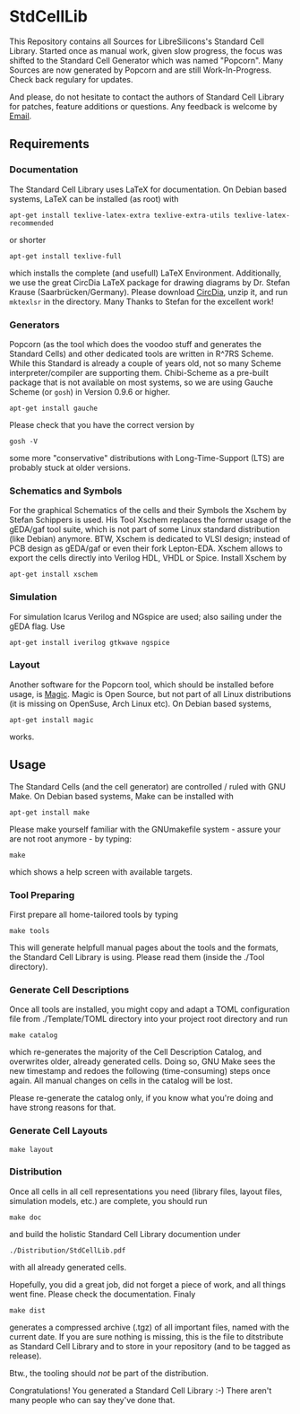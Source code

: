 # StdCellLib

This Repository contains all Sources for LibreSilicons's Standard Cell Library.
Started once as manual work, given slow progress, the focus was shifted to the Standard Cell Generator which was named "Popcorn".
Many Sources are now generated by Popcorn and are still Work-In-Progress.
Check back regulary for updates.

And please, do not hesitate to contact the authors of Standard Cell Library for patches, feature additions or questions.
Any feedback is welcome by [Email](mailto://stdcelllib@nospam.chipforge.org "stdcelllib@nospam.chipforge.org").

## Requirements

### Documentation

The Standard Cell Library uses LaTeX for documentation. On Debian based systems, LaTeX can be installed (as root) with

```
apt-get install texlive-latex-extra texlive-extra-utils texlive-latex-recommended
```

or shorter

```
apt-get install texlive-full
```

which installs the complete (and usefull) LaTeX Environment.
Additionally, we use the great CircDia LaTeX package for drawing diagrams by Dr. Stefan Krause (Saarbr&uuml;cken/Germany). Please download [CircDia](http://www.taylorgruppe.de/circdia "http://www.taylorgruppe.de/circdia"), unzip it, and run `mktexlsr` in the directory. Many Thanks to Stefan for the excellent work!

### Generators

Popcorn (as the tool which does the voodoo stuff and generates the Standard Cells) and other dedicated tools are written in R^7RS Scheme. While this Standard is already a couple of years old, not so many Scheme interpreter/compiler are supporting them. Chibi-Scheme as a pre-built package that is not available on most systems, so we are using Gauche Scheme (or `gosh`) in Version 0.9.6 or higher.

```
apt-get install gauche
```

Please check that you have the correct version by

```
gosh -V
```

some more "conservative" distributions with Long-Time-Support (LTS) are probably stuck at older versions.

### Schematics and Symbols

For the graphical Schematics of the cells and their Symbols the Xschem by Stefan Schippers is used. His Tool Xschem replaces the former usage of the gEDA/gaf tool suite, which is not part of some Linux standard distribution (like Debian) anymore. BTW, Xschem is dedicated to VLSI design; instead of PCB design as gEDA/gaf or even their fork Lepton-EDA. Xschem allows to export the cells directly into Verilog HDL, VHDL or Spice. Install Xschem by

```
apt-get install xschem
```

### Simulation

For simulation Icarus Verilog and NGspice are used; also sailing under the gEDA flag. Use

```
apt-get install iverilog gtkwave ngspice
```

### Layout

Another software for the Popcorn tool, which should be installed before usage, is [Magic](http://opencircuitdesign.com/magic "http://opencircuitdesign.com/magic"). Magic is Open Source, but not part of all Linux distributions (it is missing on OpenSuse, Arch Linux etc). On Debian based systems,

```
apt-get install magic
```

works.

## Usage

The Standard Cells (and the cell generator) are controlled / ruled with GNU Make. On Debian based systems, Make can be installed with

```
apt-get install make
```

Please make yourself familiar with the GNUmakefile system - assure your are not root anymore - by typing:

```
make
```

which shows a help screen with available targets.

### Tool Preparing

First prepare all home-tailored tools by typing

```
make tools
```

This will generate helpfull manual pages about the tools and the formats, the Standard Cell Library is using. Please read them (inside the ./Tool directory).

### Generate Cell Descriptions

Once all tools are installed, you might copy and adapt a TOML configuration file from ./Template/TOML directory into your project root directory and run

```
make catalog
```

which re-generates the majority of the Cell Description Catalog, and overwrites older, already generated cells. Doing so, GNU Make sees the new timestamp and redoes the following (time-consuming) steps once again. All manual changes on cells in the catalog will be lost.

Please re-generate the catalog only, if you know what you're doing and have strong reasons for that.

### Generate Cell Layouts

```
make layout
```

### Distribution

Once all cells in all cell representations you need (library files, layout files, simulation models, etc.) are complete, you should run

```
make doc
```

and build the holistic Standard Cell Library documention under

```
./Distribution/StdCellLib.pdf
```

with all already generated cells.

Hopefully, you did a great job, did not forget a piece of work, and all things went fine. Please check the documentation. Finaly

```
make dist
```

generates a compressed archive (.tgz) of all important files, named with the current date. If you are sure nothing is missing, this is the file to ditstribute as Standard Cell Library and to store in your repository (and to be tagged as release).

Btw., the tooling should *not* be part of the distribution.

Congratulations! You generated a Standard Cell Library :-) There aren't many people who can say they've done that.
